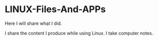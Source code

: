 # LINUX-Files-And-APPs
Here I will share what I did.

I share the content I produce while using Linux. I take computer notes.
